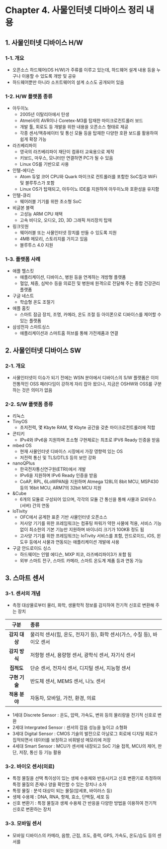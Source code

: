 # Chapter 4. 사물인터넷 디바이스 정리 내용


## 1. 사물인터넷 디바이스 H/W

### 1-1. 개요
- 오픈소스 하드웨어(OS H/W)가 주류를 이루고 있는데, 하드웨어 설계 내용 등을 누구나 이용할 수 있도록 개방 및 공유
- 하드웨어뿐만 아니라 소프트웨어의 설계 소스도 공개되어 있음

### 1-2. H/W 플랫폼 종류

- 아두이노
  - 2005년 이탈리아에서 탄생
  - Atmel사의 AVR이나 Coretex-M3를 탑재한 마이크로컨트롤러 보드
  - 개발 툴, 회로도 등 개발을 위한 내용을 오픈소스 형태로 제공
  - 각종 센서/액츄에이터 및 통신 모듈 등을 탑재한 다양한 호환 보드를 활용하여 쉽게 확장 가능
- 라즈베리파이
  - 영국의 라즈베리파이 재단이 컴퓨터 교육용으로 제작
  - 키보드, 마우스, 모니터만 연결하면 PC가 될 수 있음
  - Linux OS를 기반으로 사용
- 인텔-에디슨
  - Atom 듀얼 코어 CPU와 Quark 마이크로 컨트롤러를 포함한 SoC칩과 WiFi 및 블루투스가 포함
  - Linux OS가 탑재되고, 아두이노 IDE를 지원하여 아두이노와 호환성을 유지함
- 인텔-큐리
  - 웨어러블 기기를 위한 초소형 SoC
- 비글본 블랙
  - 고성능 ARM CPU 채택
  - 고속 비디오, 오디오, 2D, 3D 그래픽 처리장치 탑재
- 링크잇원
  - 웨어러블 또는 사물인터넷 장치를 만들 수 있도록 지원
  - 4MB 메모리, 스토리지를 가지고 있음
  - 블루투스 4.0 지원

### 1-3. 플랫폼 사례

- 애플 헬스킷
  - 애플리케이션, 디바이스, 병원 등을 연계하는 개방형 플랫폼
  - 혈압, 체중, 심박수 등을 의료진 및 병원에 원격으로 전달해 주는 종합 건강관리 플랫폼
- 구글 네스트
  - 학습형 온도 조절기
- 애플 홈킷
  - 스마트 잠금 장치, 조명, 카메라, 온도 조절 등 아이폰으로 디바이스를 제어할 수 있는 플랫폼
- 삼성전자 스마트싱스
  - 애플리케이션과 스마트홈 허브를 통해 가전제품과 연결


## 2. 사물인터넷 디바이스 SW

### 2-1. 개요
- 사물인터넷이 이슈가 되기 전에는 WSN 분야에서 디바이스의 S/W 플랫폼은 이미 전통적인 OSS 패러다임이 강하게 자리 잡아 왔으나, 지금은 OSHW와 OSS를 구분하는 것은 의미가 없음


### 2-2. S/W 플랫폼 종류
- 리눅스
- TinyOS
  - 초저전력, 몇 Kbyte RAM, 몇 Kbyte 공간을 갖춘 마이크로컨트롤러에 적합
- 콘티키
  - IPv4와 IPv6을 지원하며 초소형 구현체로는 최초로 IPV6 Ready 인증을 받음
- mbed OS
  - 현재 사물인터넷 디바이스 시장에서 가장 영향력 있는 OS
  - 저전력 통신 및 TLS/DTLS 등의 보안 강화
- nanoQPlus
  - 한국전자통신연구원(ETRI)에서 개발
  - IPv6을 지원하며 IPv6 Ready 인증을 받음
  - CoAP, RPL, 6LoWPAN을 지원하며 Atmega 128L의 8bit MCU, MSP430 등의 16bit MCU, ARM7의 32bit MCU 지원
- &Cube
  - 6개의 모듈로 구성되어 있으며, 각각의 모듈 간 통신을 통해 사물과 모비우스(서버) 간의 연동
- IoTivity
  - OFC에서 공계한 표준 기반 사물인터넷 오픈소스
  - 저사양 기기를 위한 프레임워크는 컴퓨팅 파워가 약한 사물에 적용, 서비스 기능 없이 최소한의 기본 기능만 지원하며 바이너리 크기가 100KB 정도 됨
  - 고사양 기기를 위한 프레임워크는 IoTivity 서비스를 포함, 안드로이드, iOS, 윈도우 등에서 사물과 연동되는 애플리케이션 개발에 사용
- 구글 안드로이드 싱스
  - 하드웨어는 인텔 에디슨, MXP 피코, 라즈베리파이3가 포함 됨
  - 외부 스마트 전구, 스마트 카메라, 스마트 온도계 제품 등과 연동 가능


## 3. 스마트 센서


### 3-1. 센서의 개념
- 측정 대상물로부터 물리, 화학, 생물학적 정보를 감지하여 전기적 신호로 변환해 주는 장치

|구분|종류|
|:---:|:---|
|<b>감지 대상</b>|물리적 센서(힘, 온도, 전자기 등), 화학 센서(가스, 수질 등), 바이오 센서|
|<b>감지 방식</b>|저항형 센서, 용량형 센서, 광학식 센서, 자기식 센서|
|<b>집적도</b>|단순 센서, 전자식 센서, 디지털 센서, 지능형 센서|
|<b>구현 기술</b>|반도체 센서, MEMS 센서, 나노 센서|
|<b>적용 분야</b>|자동차, 모바일, 가전, 환경, 의료|

- 1세대 Discrete Sensor : 온도, 압력, 가속도, 변위 등의 물리량을 전기적 신호로 변환
- 2세대 Intergrated Sensor : 센서의 잡음 성능을 높이고 소형화
- 3세대 Digital Sensor : CMOS 기술의 발전으로 아날로그 회로에 디지털 회로가 집적되면서 데이터를 보정하고 비휘발성 메모리에 저장
- 4세대 Smart Sensor : MCU가 센서에 내장되고 SoC 기술 접목, MCU의 제어, 판단, 저장, 통신 등 기능 활용


### 3-2. 바이오 센서(의료)
- 특정 물질을 선택 특이성이 있는 생체 수용체와 반응시키고 신호 변환기로 측정하여 특정 물질의 존재나 양을 확인할 수 있는 장치나 소자
- 특정 물질 : 분석 대상이 되는 물질(암세포, 바이러스 등)
- 생체 수용체 : DNA, RNA, 항체, 효소, 단백질, 세포 등
- 신호 변환기 : 특정 물질과 생체 수용체 간 반응을 다양한 방법을 이용하여 전기적 신호로 변환하는 장치


### 3-3. 모바일 센서
- 모바일 디바이스의 카메라, 음향, 근접, 조도, 중력, GPS, 가속도, 온도/습도 등의 센서를 
















